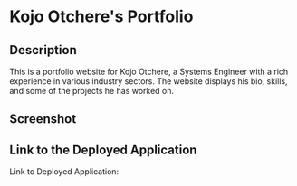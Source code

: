 # Kojo Otchere's Portfolio

## Description

This is a portfolio website for Kojo Otchere, a Systems Engineer with a rich experience in various industry sectors. The website displays his bio, skills, and some of the projects he has worked on.

## Screenshot

<!-- ![Horiseon website screenshot](./assets/images/01-html-css-git-homework-demo.jpg) -->

## Link to the Deployed Application

Link to Deployed Application: 
